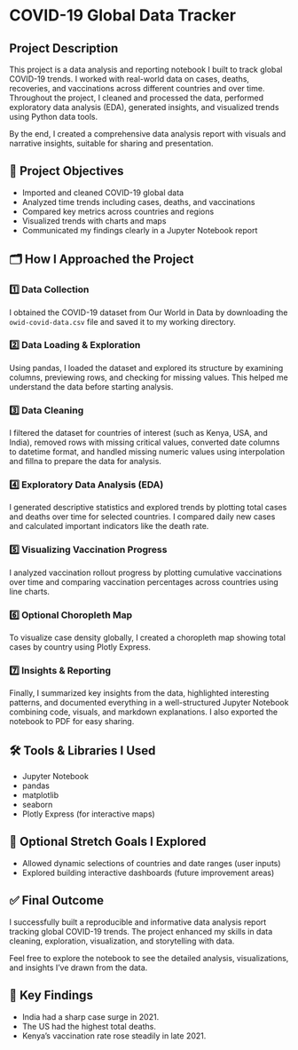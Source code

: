 # COVID-19 Global Data Tracker

## Project Description

This project is a data analysis and reporting notebook I built to track global COVID-19 trends. I worked with real-world data on cases, deaths, recoveries, and vaccinations across different countries and over time. Throughout the project, I cleaned and processed the data, performed exploratory data analysis (EDA), generated insights, and visualized trends using Python data tools.

By the end, I created a comprehensive data analysis report with visuals and narrative insights, suitable for sharing and presentation.

## 🚩 Project Objectives

- Imported and cleaned COVID-19 global data
- Analyzed time trends including cases, deaths, and vaccinations
- Compared key metrics across countries and regions
- Visualized trends with charts and maps
- Communicated my findings clearly in a Jupyter Notebook report

## 🗂️ How I Approached the Project

### 1️⃣ Data Collection

I obtained the COVID-19 dataset from Our World in Data by downloading the `owid-covid-data.csv` file and saved it to my working directory.

### 2️⃣ Data Loading & Exploration

Using pandas, I loaded the dataset and explored its structure by examining columns, previewing rows, and checking for missing values. This helped me understand the data before starting analysis.

### 3️⃣ Data Cleaning

I filtered the dataset for countries of interest (such as Kenya, USA, and India), removed rows with missing critical values, converted date columns to datetime format, and handled missing numeric values using interpolation and fillna to prepare the data for analysis.

### 4️⃣ Exploratory Data Analysis (EDA)

I generated descriptive statistics and explored trends by plotting total cases and deaths over time for selected countries. I compared daily new cases and calculated important indicators like the death rate.

### 5️⃣ Visualizing Vaccination Progress

I analyzed vaccination rollout progress by plotting cumulative vaccinations over time and comparing vaccination percentages across countries using line charts.

### 6️⃣ Optional Choropleth Map

To visualize case density globally, I created a choropleth map showing total cases by country using Plotly Express.

### 7️⃣ Insights & Reporting

Finally, I summarized key insights from the data, highlighted interesting patterns, and documented everything in a well-structured Jupyter Notebook combining code, visuals, and markdown explanations. I also exported the notebook to PDF for easy sharing.

## 🛠️ Tools & Libraries I Used

- Jupyter Notebook
- pandas
- matplotlib
- seaborn
- Plotly Express (for interactive maps)

## 🎯 Optional Stretch Goals I Explored

- Allowed dynamic selections of countries and date ranges (user inputs)
- Explored building interactive dashboards (future improvement areas)

## ✅ Final Outcome

I successfully built a reproducible and informative data analysis report tracking global COVID-19 trends. The project enhanced my skills in data cleaning, exploration, visualization, and storytelling with data.

Feel free to explore the notebook to see the detailed analysis, visualizations, and insights I’ve drawn from the data.

## 📝 Key Findings

- India had a sharp case surge in 2021.
- The US had the highest total deaths.
- Kenya’s vaccination rate rose steadily in late 2021.
